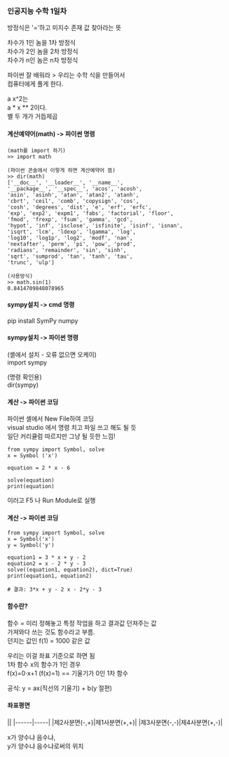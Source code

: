 ### 인공지능 수학 1일차 

방정식은 '='하고 미지수 존재 값 찾아라는 뜻  
  
차수가 1인 놈을 1차 방정식  
차수가 2인 놈을 2차 방정식  
차수가 n인 놈은 n차 방정식  
  
파이썬 잘 배워라 > 우리는 수학 식을 만들어서  
컴퓨터에게 풀게 한다.  
  
a x^2는  
a * x ** 2이다.  
별 두 개가 거듭제곱  

#### 계산예약어(math) -> 파이썬 명령 
```
(math를 import 하기) 
>> import math

(파이썬 콘솔에서 이렇게 하면 계산예약어 뜸) 
>> dir(math)
['__doc__', '__loader__', '__name__', 
'__package__', '__spec__', 'acos', 'acosh', 
'asin', 'asinh', 'atan', 'atan2', 'atanh', 
'cbrt', 'ceil', 'comb', 'copysign', 'cos', 
'cosh', 'degrees', 'dist', 'e', 'erf', 'erfc', 
'exp', 'exp2', 'expm1', 'fabs', 'factorial', 'floor', 
'fmod', 'frexp', 'fsum', 'gamma', 'gcd', 
'hypot', 'inf', 'isclose', 'isfinite', 'isinf', 'isnan', 
'isqrt', 'lcm', 'ldexp', 'lgamma', 'log', 
'log10', 'log1p', 'log2', 'modf', 'nan', 
'nextafter', 'perm', 'pi', 'pow', 'prod', 
'radians', 'remainder', 'sin', 'sinh', 
'sqrt', 'sumprod', 'tan', 'tanh', 'tau', 
'trunc', 'ulp']

(사용방식)
>> math.sin(1)
0.8414709848078965
```
  
#### sympy설치 -> cmd 명령 
pip install SymPy numpy  
  
#### sympy설치 -> 파이썬 명령  
(셸에서 설치 - 오류 없으면 오케이)  
import sympy  
  
(명령 확인용)  
dir(sympy)  
  
#### 계산 -> 파이썬 코딩  

파이썬 셸에서 New File하여 코딩  
visual studio 에서 
명령 치고 파일 쓰고 해도 될 듯  
일단 커리큘럼 따르지만 그냥 될 듯한 느낌!  
  
```
from sympy import Symbol, solve
x = Symbol ('x')

equation = 2 * x - 6

solve(equation)
print(equation)

```
이러고 F5 나 Run Module로 실행  
  
#### 계산 -> 파이썬 코딩  
```
from sympy import Symbol, solve
x = Symbol('x')
y = Symbol('y')

equation1 = 3 * x + y - 2
equation2 = x - 2 * y - 3
solve((equation1, equation2), dict=True)
print(equation1, equation2)

# 결과: 3*x + y - 2 x - 2*y - 3 
```

#### 함수란? 
함수 = 미리 정해놓고 특정 작업을 하고 결과값 던져주는 값  
가져와다 쓰는 것도 함수라고 부름.  
던지는 값인 f(1) = 1000 같은 값  

우리는 이걸 좌표 기준으로 하면 됨  
1차 함수 x의 함수가 1인 경우  
f(x)=0⋅x+1 (f(x)=1) == 기울기가 0인 1차 함수  
  
공식: y = ax(직선의 기울기) + b(y 절편) 

#### 좌표평면 
||
|------|-----|
|제2사분면(-,+)|제1사분면(+,+)|
|제3사분면(-,-)|제4사분면(+,-)|
  
x가 양수냐 음수냐,  
y가 양수냐 음수냐로써의 위치  
  






